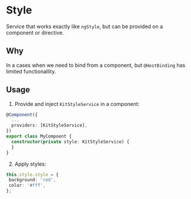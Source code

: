 # Style

Service that works exactly like `ngStyle`, but can be provided on a component or directive.


## Why

In a cases when we need to bind from a component, but `@HostBinding` has limited functionallity.


## Usage

1. Provide and inject `KitStyleService` in a component:

```typescript
@Component({
  ...
  providers: [KitStyleService],
})
export class MyCompoent {
  constructor(private style: KitStyleService) {
  }
}
```

2. Apply styles:

```typescript
this.style.style = {
 background: 'red',
 color: '#fff',
};
```
